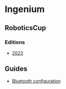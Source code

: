 # Ingenium
## RoboticsCup

### Editions
- [2023](./2023)

## Guides
* [Bluetooth configuration](./BT)
